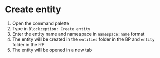 # Create entity

1. Open the command palette
2. Type in `Blockception: Create entity`
3. Enter the entity name and namespace in `namespace:name` format
4. The entity will be created in the `entities` folder in the BP and `entity` folder in the RP
5. The entity will be opened in a new tab